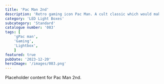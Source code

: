 ```yaml
---
title: 'Pac Man 2nd'
description: 'Retro gaming icon Pac Man. A cult classic which would make a great centre piece for any gaming room..'
category: 'LED Light Boxes'
subcategory: 'Standard'
catalogue number: '083'
tags: [
    'gPac man', 
    'Gaming',
    'Lightbox', 
    ]
featured: true
pubDate: '2023-12-20'
heroImage: '/images/083.png'
---
```


Placeholder content for Pac Man 2nd.
